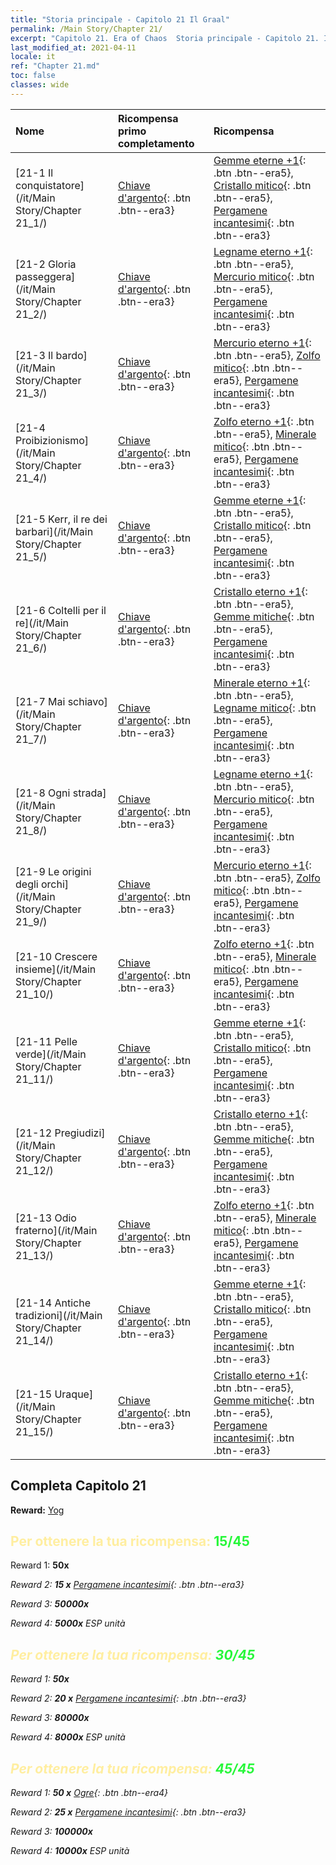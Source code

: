 ```yaml
---
title: "Storia principale - Capitolo 21 Il Graal"
permalink: /Main Story/Chapter 21/
excerpt: "Capitolo 21. Era of Chaos  Storia principale - Capitolo 21. Il Graal"
last_modified_at: 2021-04-11
locale: it
ref: "Chapter 21.md"
toc: false
classes: wide
---
```


  | Nome |  Ricompensa primo completamento | Ricompensa |
  |:------------|:------------|:------------| 
  | [21-1 Il conquistatore](/it/Main Story/Chapter 21_1/) | [Chiave d'argento](/it/Items/con_693/){: .btn .btn--era3} | [Gemme eterne +1](/it/Items/mat_72/){: .btn .btn--era5}, [Cristallo mitico](/it/Items/mat_66/){: .btn .btn--era5}, [Pergamene incantesimi](/it/Items/con_694/){: .btn .btn--era3} |
  | [21-2 Gloria passeggera](/it/Main Story/Chapter 21_2/) | [Chiave d'argento](/it/Items/con_693/){: .btn .btn--era3} | [Legname eterno +1](/it/Items/mat_69/){: .btn .btn--era5}, [Mercurio mitico](/it/Items/mat_63/){: .btn .btn--era5}, [Pergamene incantesimi](/it/Items/con_694/){: .btn .btn--era3} |
  | [21-3 Il bardo](/it/Main Story/Chapter 21_3/) | [Chiave d'argento](/it/Items/con_693/){: .btn .btn--era3} | [Mercurio eterno +1](/it/Items/mat_70/){: .btn .btn--era5}, [Zolfo mitico](/it/Items/mat_64/){: .btn .btn--era5}, [Pergamene incantesimi](/it/Items/con_694/){: .btn .btn--era3} |
  | [21-4 Proibizionismo](/it/Main Story/Chapter 21_4/) | [Chiave d'argento](/it/Items/con_693/){: .btn .btn--era3} | [Zolfo eterno +1](/it/Items/mat_71/){: .btn .btn--era5}, [Minerale mitico](/it/Items/mat_61/){: .btn .btn--era5}, [Pergamene incantesimi](/it/Items/con_694/){: .btn .btn--era3} |
  | [21-5 Kerr, il re dei barbari](/it/Main Story/Chapter 21_5/) | [Chiave d'argento](/it/Items/con_693/){: .btn .btn--era3} | [Gemme eterne +1](/it/Items/mat_72/){: .btn .btn--era5}, [Cristallo mitico](/it/Items/mat_66/){: .btn .btn--era5}, [Pergamene incantesimi](/it/Items/con_694/){: .btn .btn--era3} |
  | [21-6 Coltelli per il re](/it/Main Story/Chapter 21_6/) | [Chiave d'argento](/it/Items/con_693/){: .btn .btn--era3} | [Cristallo eterno +1](/it/Items/mat_73/){: .btn .btn--era5}, [Gemme mitiche](/it/Items/mat_65/){: .btn .btn--era5}, [Pergamene incantesimi](/it/Items/con_694/){: .btn .btn--era3} |
  | [21-7 Mai schiavo](/it/Main Story/Chapter 21_7/) | [Chiave d'argento](/it/Items/con_693/){: .btn .btn--era3} | [Minerale eterno +1](/it/Items/mat_68/){: .btn .btn--era5}, [Legname mitico](/it/Items/mat_62/){: .btn .btn--era5}, [Pergamene incantesimi](/it/Items/con_694/){: .btn .btn--era3} |
  | [21-8 Ogni strada](/it/Main Story/Chapter 21_8/) | [Chiave d'argento](/it/Items/con_693/){: .btn .btn--era3} | [Legname eterno +1](/it/Items/mat_69/){: .btn .btn--era5}, [Mercurio mitico](/it/Items/mat_63/){: .btn .btn--era5}, [Pergamene incantesimi](/it/Items/con_694/){: .btn .btn--era3} |
  | [21-9 Le origini degli orchi](/it/Main Story/Chapter 21_9/) | [Chiave d'argento](/it/Items/con_693/){: .btn .btn--era3} | [Mercurio eterno +1](/it/Items/mat_70/){: .btn .btn--era5}, [Zolfo mitico](/it/Items/mat_64/){: .btn .btn--era5}, [Pergamene incantesimi](/it/Items/con_694/){: .btn .btn--era3} |
  | [21-10 Crescere insieme](/it/Main Story/Chapter 21_10/) | [Chiave d'argento](/it/Items/con_693/){: .btn .btn--era3} | [Zolfo eterno +1](/it/Items/mat_71/){: .btn .btn--era5}, [Minerale mitico](/it/Items/mat_61/){: .btn .btn--era5}, [Pergamene incantesimi](/it/Items/con_694/){: .btn .btn--era3} |
  | [21-11 Pelle verde](/it/Main Story/Chapter 21_11/) | [Chiave d'argento](/it/Items/con_693/){: .btn .btn--era3} | [Gemme eterne +1](/it/Items/mat_72/){: .btn .btn--era5}, [Cristallo mitico](/it/Items/mat_66/){: .btn .btn--era5}, [Pergamene incantesimi](/it/Items/con_694/){: .btn .btn--era3} |
  | [21-12 Pregiudizi](/it/Main Story/Chapter 21_12/) | [Chiave d'argento](/it/Items/con_693/){: .btn .btn--era3} | [Cristallo eterno +1](/it/Items/mat_73/){: .btn .btn--era5}, [Gemme mitiche](/it/Items/mat_65/){: .btn .btn--era5}, [Pergamene incantesimi](/it/Items/con_694/){: .btn .btn--era3} |
  | [21-13 Odio fraterno](/it/Main Story/Chapter 21_13/) | [Chiave d'argento](/it/Items/con_693/){: .btn .btn--era3} | [Zolfo eterno +1](/it/Items/mat_71/){: .btn .btn--era5}, [Minerale mitico](/it/Items/mat_61/){: .btn .btn--era5}, [Pergamene incantesimi](/it/Items/con_694/){: .btn .btn--era3} |
  | [21-14 Antiche tradizioni](/it/Main Story/Chapter 21_14/) | [Chiave d'argento](/it/Items/con_693/){: .btn .btn--era3} | [Gemme eterne +1](/it/Items/mat_72/){: .btn .btn--era5}, [Cristallo mitico](/it/Items/mat_66/){: .btn .btn--era5}, [Pergamene incantesimi](/it/Items/con_694/){: .btn .btn--era3} |
  | [21-15 Uraque](/it/Main Story/Chapter 21_15/) | [Chiave d'argento](/it/Items/con_693/){: .btn .btn--era3} | [Cristallo eterno +1](/it/Items/mat_73/){: .btn .btn--era5}, [Gemme mitiche](/it/Items/mat_65/){: .btn .btn--era5}, [Pergamene incantesimi](/it/Items/con_694/){: .btn .btn--era3} |


## Completa Capitolo 21

 **Reward:** [Yog](/it/heroes/Yog/)



## <span style="color: #ffeea0">Per ottenere la tua ricompensa: </span><span style="color: #27f73a">15/45</span>

 Reward 1:  **50x** <i class="fas fa-gem"/>

 Reward 2: **15 x** [Pergamene incantesimi](/it/Items/con_694/){: .btn .btn--era3}

 Reward 3:  **50000x** <i class="fas fa-coins"/>

 Reward 4:  **5000x** ESP unità



## <span style="color: #ffeea0">Per ottenere la tua ricompensa: </span><span style="color: #27f73a">30/45</span>

 Reward 1:  **50x** <i class="fas fa-gem"/>

 Reward 2: **20 x** [Pergamene incantesimi](/it/Items/con_694/){: .btn .btn--era3}

 Reward 3:  **80000x** <i class="fas fa-coins"/>

 Reward 4:  **8000x** ESP unità



## <span style="color: #ffeea0">Per ottenere la tua ricompensa: </span><span style="color: #27f73a">45/45</span>

 Reward 1: **50 x** [Ogre](/it/Items/unt_220/){: .btn .btn--era4}

 Reward 2: **25 x** [Pergamene incantesimi](/it/Items/con_694/){: .btn .btn--era3}

 Reward 3:  **100000x** <i class="fas fa-coins"/>

 Reward 4:  **10000x** ESP unità

